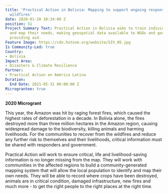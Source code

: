 ```yaml
---
title: 'Practical Action in Bolivia: Mapping to support ongoing response to the Bolivian
  wildfires'
date: 2020-01-20 10:34:00 Z
position: 51
Project Summary Text: Practical Action in Bolivia aims to train individuals to identify
  and map their needs, making geospatial data available to NGOs and government agencies
  providing aid.
Feature Image: https://cdn.hotosm.org/website/SIV_05.jpg
Is Community-Led: true
Country:
- Bolivia
Impact Area:
- Disasters & Climate Resilience
Partner:
- Practical Action en América Latina
Duration:
  End Date: 2021-05-31 00:00:00 Z
Micrograntee: true
---
```


**2020 Microgrant**
 
This year, the Amazon was hit by raging forest fires, which caused the highest rates of deforestation in a decade. In Bolivia alone, the fires destroyed more than three million hectares in the Amazon region, causing widespread damage to the biodiversity, killing animals and harming livelihoods. For the communities to recover from the wildfires and reduce any further risk to themselves and their livelihoods, critical information must be shared with responders and government. 
 
Practical Action will work to ensure critical, life and livelihood-saving information is no longer missing from the map. They will work with communities in the affected regions to build a community-generated mapping system that will allow the local population to identify and map their own needs. They will be able to record where crops have been destroyed, animals are in critical condition, damaged infrastructure, new fires and much more - to get the right people to the right places at the right time.